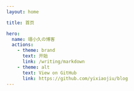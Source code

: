 ```yaml
---
layout: home

title: 首页

hero:
  name: 翊小久の博客
  actions:
    - theme: brand
      text: 开始
      link: /writing/markdown
    - theme: alt
      text: View on GitHub
      link: https://github.com/yixiaojiu/blog
---
```

